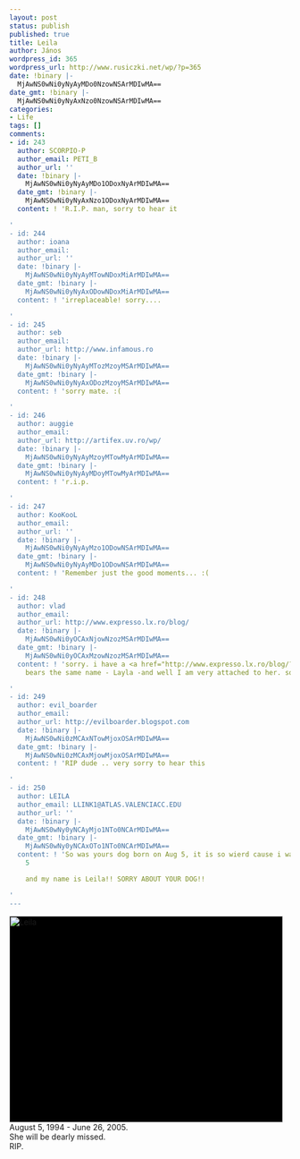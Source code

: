 ```yaml
---
layout: post
status: publish
published: true
title: Leila
author: János
wordpress_id: 365
wordpress_url: http://www.rusiczki.net/wp/?p=365
date: !binary |-
  MjAwNS0wNi0yNyAyMDo0NzowNSArMDIwMA==
date_gmt: !binary |-
  MjAwNS0wNi0yNyAxNzo0NzowNSArMDIwMA==
categories:
- Life
tags: []
comments:
- id: 243
  author: SCORPIO-P
  author_email: PETI_B
  author_url: ''
  date: !binary |-
    MjAwNS0wNi0yNyAyMDo1ODoxNyArMDIwMA==
  date_gmt: !binary |-
    MjAwNS0wNi0yNyAxNzo1ODoxNyArMDIwMA==
  content: ! 'R.I.P. man, sorry to hear it

'
- id: 244
  author: ioana
  author_email: 
  author_url: ''
  date: !binary |-
    MjAwNS0wNi0yNyAyMTowNDoxMiArMDIwMA==
  date_gmt: !binary |-
    MjAwNS0wNi0yNyAxODowNDoxMiArMDIwMA==
  content: ! 'irreplaceable! sorry....

'
- id: 245
  author: seb
  author_email: 
  author_url: http://www.infamous.ro
  date: !binary |-
    MjAwNS0wNi0yNyAyMTozMzoyMSArMDIwMA==
  date_gmt: !binary |-
    MjAwNS0wNi0yNyAxODozMzoyMSArMDIwMA==
  content: ! 'sorry mate. :(

'
- id: 246
  author: auggie
  author_email: 
  author_url: http://artifex.uv.ro/wp/
  date: !binary |-
    MjAwNS0wNi0yNyAyMzoyMTowMyArMDIwMA==
  date_gmt: !binary |-
    MjAwNS0wNi0yNyAyMDoyMTowMyArMDIwMA==
  content: ! 'r.i.p.

'
- id: 247
  author: KooKooL
  author_email: 
  author_url: ''
  date: !binary |-
    MjAwNS0wNi0yNyAyMzo1ODowNSArMDIwMA==
  date_gmt: !binary |-
    MjAwNS0wNi0yNyAyMDo1ODowNSArMDIwMA==
  content: ! 'Remember just the good moments... :(

'
- id: 248
  author: vlad
  author_email: 
  author_url: http://www.expresso.lx.ro/blog/
  date: !binary |-
    MjAwNS0wNi0yOCAxNjowNzozMSArMDIwMA==
  date_gmt: !binary |-
    MjAwNS0wNi0yOCAxMzowNzozMSArMDIwMA==
  content: ! 'sorry. i have a <a href="http://www.expresso.lx.ro/blog/?p=20" rel="nofollow">cat</a>  that
    bears the same name - Layla -and well I am very attached to her. sorry again...

'
- id: 249
  author: evil_boarder
  author_email: 
  author_url: http://evilboarder.blogspot.com
  date: !binary |-
    MjAwNS0wNi0zMCAxNTowMjoxOSArMDIwMA==
  date_gmt: !binary |-
    MjAwNS0wNi0zMCAxMjowMjoxOSArMDIwMA==
  content: ! 'RIP dude .. very sorry to hear this

'
- id: 250
  author: LEILA
  author_email: LLINK1@ATLAS.VALENCIACC.EDU
  author_url: ''
  date: !binary |-
    MjAwNS0wNy0yNCAyMjo1NTo0NCArMDIwMA==
  date_gmt: !binary |-
    MjAwNS0wNy0yNCAxOTo1NTo0NCArMDIwMA==
  content: ! 'So was yours dog born on Aug 5, it is so wierd cause i was born on Aug,
    5

    and my name is Leila!! SORRY ABOUT YOUR DOG!!

'
---
```

<p><img src="http://www.rusiczki.net/blog/blogpics/leila.jpg" width="490" height="369" class="image" style="background: #000;" alt="Leila" /><br />
August 5, 1994 - June 26, 2005.<br />
She will be dearly missed.<br />
RIP.</p>
